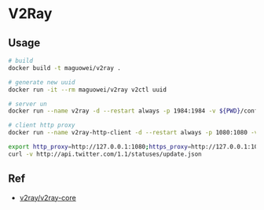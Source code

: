 # V2Ray

## Usage

```bash
# build
docker build -t maguowei/v2ray .

# generate new uuid
docker run -it --rm maguowei/v2ray v2ctl uuid

# server un
docker run --name v2ray -d --restart always -p 1984:1984 -v ${PWD}/config.json:/etc/v2ray/config.json maguowei/v2ray

# client http proxy
docker run --name v2ray-http-client -d --restart always -p 1080:1080 -v ${PWD}/client_http_config.json:/etc/v2ray/config.json maguowei/v2ray

export http_proxy=http://127.0.0.1:1080;https_proxy=http://127.0.0.1:1080
curl -v http://api.twitter.com/1.1/statuses/update.json
```

## Ref

- [v2ray/v2ray-core](https://github.com/v2ray/v2ray-core)
